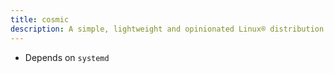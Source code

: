 ```yaml
---
title: cosmic
description: A simple, lightweight and opinionated Linux® distribution based on musl libc and toybox
---
```


- Depends on `systemd`
